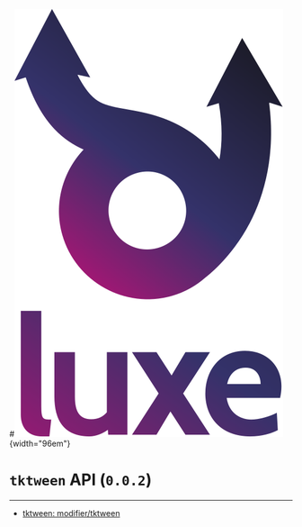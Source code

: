 #![](images/luxe-dark.svg){width="96em"}

# `tktween` API (`0.0.2`)  


---

- [tktween: modifier/tktween](modifier/tktween)   


